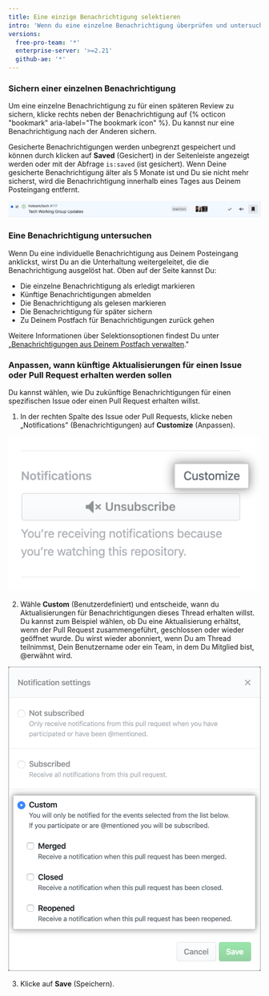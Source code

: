 ```yaml
---
title: Eine einzige Benachrichtigung selektieren
intro: 'Wenn du eine einzelne Benachrichtigung überprüfen und untersuchen willst, hast Du verschiedene Auswahlmöglichkeiten, die für die detaillierte Benachrichtigungs-Ansicht optimiert sind.'
versions:
  free-pro-team: '*'
  enterprise-server: '>=2.21'
  github-ae: '*'
---
```


### Sichern einer einzelnen Benachrichtigung

Um eine einzelne Benachrichtigung zu für einen späteren Review zu sichern, klicke rechts neben der Benachrichtigung auf {% octicon "bookmark" aria-label="The bookmark icon" %}. Du kannst nur eine Benachrichtigung nach der Anderen sichern.

Gesicherte Benachrichtigungen werden unbegrenzt gespeichert und können durch klicken auf **Saved** (Gesichert) in der Seitenleiste angezeigt werden oder mit der Abfrage `is:saved` (ist gesichert). Wenn Deine gesicherte Benachrichtigung älter als 5 Monate ist und Du sie nicht mehr sicherst, wird die Benachrichtigung innerhalb eines Tages aus Deinem Posteingang entfernt.

  ![Selektions-Option speichern](/assets/images/help/notifications-v2/save-triaging-option.png)

### Eine Benachrichtigung untersuchen

Wenn Du eine individuelle Benachrichtigung aus Deinem Posteingang anklickst, wirst Du an die Unterhaltung weitergeleitet, die die Benachrichtigung ausgelöst hat. Oben auf der Seite kannst Du:
- Die einzelne Benachrichtigung als erledigt markieren
- Künftige Benachrichtigungen abmelden
- Die Benachrichtigung als gelesen markieren
- Die Benachrichtigung für später sichern
- Zu Deinem Postfach für Benachrichtigungen zurück gehen

Weitere Informationen über Selektionsoptionen findest Du unter „[Benachrichtigungen aus Deinem Postfach verwalten](/github/managing-subscriptions-and-notifications-on-github/managing-notifications-from-your-inbox#triaging-options)."

### Anpassen, wann künftige Aktualisierungen für einen Issue oder Pull Request erhalten werden sollen

Du kannst wählen, wie Du zukünftige Benachrichtigungen für einen spezifischen Issue oder einen Pull Request erhalten willst.

1. In der rechten Spalte des Issue oder Pull Requests, klicke neben „Notifications" (Benachrichtigungen) auf **Customize** (Anpassen).

  ![Anpassungs-Option under "Notifications" (Benachrichtigungen)](/assets/images/help/notifications-v2/customize-notifications-for-specific-thread.png)

2. Wähle **Custom** (Benutzerdefiniert) und entscheide, wann du Aktualisierungen für Benachrichtigungen dieses Thread erhalten willst. Du kannst zum Beispiel wählen, ob Du eine Aktualisierung erhältst, wenn der Pull Request zusammengeführt, geschlossen oder wieder geöffnet wurde. Du wirst wieder abonniert, wenn Du am Thread teilnimmst, Dein Benutzername oder ein Team, in dem Du Mitglied bist, @erwähnt wird.

  ![Optionen zum Anpassen von Benachrichtigungen](/assets/images/help/notifications-v2/custom-options-for-customizing-notification-thread-updates.png)

3. Klicke auf **Save** (Speichern).
